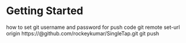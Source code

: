 # Getting Started

[//]: # (Token - )
how to set git username and password for push code
git remote set-url origin https://<tokenID>@github.com/rockeykumar/SingleTap.git
git push